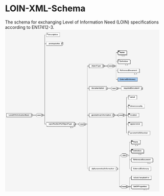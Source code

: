 # LOIN-XML-Schema

The schema for exchanging Level of Information Need (LOIN) specifications according to EN17412-3.
![Schema Tree](img/schema_tree.png)
